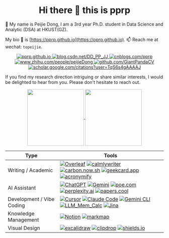 <div align="center">
<h1>Hi there 👋 this is pprp</h1>
</div>

🥳 My name is Peijie Dong, I am a 3rd year Ph.D. student in Data Science and Analytic (DSA) at HKUST(GZ).

My bio 👤 is [https://pprp.github.io](https://pprp.github.io). 📫 Reach me at wechat: `topeijie`.

<div align="center">

<a href="https://pprp.github.io">
<img src="https://img.shields.io/badge/Bio-github_io-navy" alt="pprp.github.io">
</a>

<a href="https://blog.csdn.net/DD_PP_JJ">
<img src="https://img.shields.io/badge/CSDN-Bloger-mediumpurple" alt="blog.csdn.net/DD_PP_JJ">
</a>

<a href="https://cnblogs.com/pprp">
<img src="https://img.shields.io/badge/CNBLOGS-Bloger-lightsteelblue" alt="cnblogs.com/pprp">
</a>

<a href="https://www.zhihu.com/people/peijieDong">
<img src="https://img.shields.io/badge/ZhiHu-Bloger-hotpink" alt="www.zhihu.com/people/peijieDong">
</a>

<a href="https://github.com/GiantPandaCV">
<img src="https://img.shields.io/badge/Weixin-Account-aqua" alt="github.com/GiantPandaCV">
</a>

<a href="https://scholar.google.com/citations?user=TqS6s4gAAAAJ">
<img src="https://img.shields.io/badge/Google_Scholar-Peijie_Dong-maroon" alt="scholar.google.com/citations?user=TqS6s4gAAAAJ">
</a>

</div>


If you find my research direction intriguing or share similar interests, I would be delighted to hear from you. 
Please don't hesitate to reach out.


<div align="center">
<a href="https://github.com/pprp">
  <img height=180 align="center" src="https://github-readme-stats.vercel.app/api?username=pprp&show_icons=true&count_private=true&hide=prs&theme=default_repocard" />
</a>

<a> 
 <img height=180 align="center" src="https://i.giphy.com/media/v1.Y2lkPTc5MGI3NjExdzB4bTB3N3QzZTZ3cmNkcWt2NWs5dGIzN2hyc3RlaWlmaHFibW9tdiZlcD12MV9pbnRlcm5hbF9naWZfYnlfaWQmY3Q9Zw/lJNoBCvQYp7nq/giphy.gif" />
</a>

</div>


| Type | Tools |
|---|---|
| Writing / Academic | <a href="https://www.overleaf.com"><img src="https://img.shields.io/badge/Overleaf-Online_LaTeX_Editor-47A141?style=flat-square" alt="Overleaf"/></a> <a href="https://www.calmlywriter.com/online/"><img src="https://img.shields.io/badge/calmlywriter-Online_Markdown_Writer-peru?style=flat-square" alt="calmlywriter"/></a> <a href="https://carbon.now.sh"><img src="https://img.shields.io/badge/carbon.now.sh-Share_Code_with_Others-brightgreen?style=flat-square" alt="carbon.now.sh"/></a> <a href="https://geekcard.app"><img src="https://img.shields.io/badge/geekcard-Share_Text_with_Picture-lightsteelblue?style=flat-square" alt="geekcard.app"/></a> <a href="https://acronymify.com"><img src="https://img.shields.io/badge/acronymify-Generate_Possible_Acronyms-silver?style=flat-square" alt="acronymify"/></a> |
| AI Assistant | <a href="https://chat.openai.com"><img src="https://img.shields.io/badge/ChatGPT-Code_%26_Paper_Assistant-00A67E?style=flat-square" alt="ChatGPT"/></a> <a href="https://gemini.google.com"><img src="https://img.shields.io/badge/Gemini-Code_%26_Paper_Assistant-4285F4?style=flat-square" alt="Gemini"/></a> <a href="https://poe.com"><img src="https://img.shields.io/badge/poe.com-Aggregation_of_LLMs-blue?style=flat-square" alt="poe.com"/></a> <a href="https://www.perplexity.ai"><img src="https://img.shields.io/badge/perplexity.ai-AI_Search_Engine-purple?style=flat-square" alt="perplexity.ai"/></a> <a href="https://papers.cool"><img src="https://img.shields.io/badge/papers.cool-Paper_Summary_with_Kimi-yellow?style=flat-square" alt="papers.cool"/></a> |
| Development / Vibe Coding | <a href="https://cursor.sh"><img src="https://img.shields.io/badge/Cursor-Vibe_Coding_IDE-00B4FF?style=flat-square" alt="Cursor"/></a> <a href="https://claude.ai/code"><img src="https://img.shields.io/badge/Claude_Code-CLI_Copilot-DC382D?style=flat-square" alt="Claude Code"/></a> <a href="https://github.com/google/generative-ai-python"><img src="https://img.shields.io/badge/Gemini_CLI-Terminal_Copilot-4285F4?style=flat-square" alt="Gemini CLI"/></a> <a href="https://llm-calc.rayfernando.ai"><img src="https://img.shields.io/badge/LLM_Mem_Calc-purple?style=flat-square" alt="LLM_Mem_Calc"/></a> <a href="https://jina.ai/reader/"><img src="https://img.shields.io/badge/Jina-LLMInput-lightblue?style=flat-square" alt="Jina"/></a> |
| Knowledge Management | <a href="https://www.notion.so"><img src="https://img.shields.io/badge/Notion-Knowledge_Base-black?style=flat-square" alt="Notion"/></a> <a href="https://markmap.js.org"><img src="https://img.shields.io/badge/markmap-yellow?style=flat-square" alt="markmap"/></a> |
| Visual Design | <a href="https://excalidraw.com"><img src="https://img.shields.io/badge/excalidraw-Smooth_Illustration_Drawer-pink?style=flat-square" alt="excalidraw"/></a> <a href="https://clipdrop.co"><img src="https://img.shields.io/badge/clipdrop-Edit_Image_with_AI-yellowgreen?style=flat-square" alt="clipdrop"/></a> <a href="https://shields.io/badges"><img src="https://img.shields.io/badge/shields.io-Badges_Creator-orange?style=flat-square" alt="shields.io"/></a> |


<!--| 学习 / 打字 | <a href="https://qwerty.kaiyi.cool"><img src="https://img.shields.io/badge/Qwerty_Learner-Online_Typer-navy?style=flat-square" alt="Qwerty Learner"/></a> <a href="https://dazidazi.com"><img src="https://img.shields.io/badge/Dazidazi-Learn_dazi-seagreen?style=flat-square" alt="dazidazi"/></a> | -->
